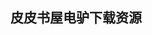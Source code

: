 ## 皮皮书屋电驴下载资源 

[如何阅读一本书.pdf]: (ed2k://|file|%E5%A6%82%E4%BD%95%E9%98%85%E8%AF%BB%E4%B8%80%E6%9C%AC%E4%B9%A6.pdf|1170886|aac79643204fcd55527e864a6eaa2a81|h=ro74satarj3ll6qsobf4u3xisqg4biyu|/)

[Data-Intensive Text Processing with MapReduce.pdf]: (ed2k://|file|Data-Intensive%20Text%20Processing%20with%20MapReduce.pdf|1231827|9dc807c62d0399ededdd2b76e73c357f|h=dvz6w74pex2cdv5bqguzefhzq7khyajs|/)

[游戏编程 数学和物理基础.pdf]: (ed2k://|file|%E6%B8%B8%E6%88%8F%E7%BC%96%E7%A8%8B%20%E6%95%B0%E5%AD%A6%E5%92%8C%E7%89%A9%E7%90%86%E5%9F%BA%E7%A1%80.pdf|20437907|039c2817dfde4d7b5b43ce8f0ae198fb|h=6qvslcwjp6ws6cm24dqwahimokciycei|/)

[Learning Ext JS 3.2.pdf]: (ed2k://|file|Learning%20Ext%20JS%203.2.pdf|3537096|1d041d8a882bd63e9d97bad4e4e5f2c4|h=wdpaz266wayopkbshnwqf6f5ktswp2pg|/)

[C 陷阱与缺陷.pdf]: (ed2k://|file|C%20%E9%99%B7%E9%98%B1%E4%B8%8E%E7%BC%BA%E9%99%B7.pdf|5025966|94d27dcfd23445806f8fec0756b94379|h=qrb7wlljywgnvnnkpac4pbezgic3tmda|/)

[Microsoft Exchange Server 2007.pdf]: (ed2k://|file|Microsoft%20Exchange%20Server%202007.pdf|20173288|2bcea28d3018460f101936f08924d308|h=3gchakwm4sxupc5v5lgq4oylqbr4jctu|/)

[Programming Ruby 1.9 & 2.0.pdf]: (ed2k://|file|Programming%20Ruby%201.9%20%26%202.0.pdf|15291186|d9d9d0a1dd024ab17880c1527cb9e9d6|h=qatk26ku4ha7gsxijvd37blyuqdnax26|/)

[Distributed Systems Security_ Issues, Processes and Solutions.pdf]: (ed2k://|file|Distributed%20Systems%20Security_%20Issues%2C%20Processes%20and%20Solutions.pdf|9488376|a787415f45a606025eed23149c1de93f|h=w3bmqa7pbhupcmug5rifafwvhssmzxi5|/)

[Learning SPARQL.pdf]: (ed2k://|file|Learning%20SPARQL.pdf|7516026|2598acc2cd4da8847e41c90857910a8d|h=ulapphtcr4ihm7zoh2ti6447gnrimqru|/)

[SQL Server MVP Deep Dives.pdf]: (ed2k://|file|SQL%20Server%20MVP%20Deep%20Dives.pdf|13008277|f2fcac74419eb4bdb2391efbce65e028|h=7wn4a4p5ttyfpvylkgxb32u4x4ahhvrz|/)

[Mastering OpenLDAP.pdf]: (ed2k://|file|Mastering%20OpenLDAP.pdf|11666002|9d4482125088b18e2bc478f7ae923021|h=i3gkf7i7wsrkaz3ggtr5bapg3qeyfz6e|/)

[Dreamweaver CS4 Digital Classroom.pdf]: (ed2k://|file|Dreamweaver%20CS4%20Digital%20Classroom.pdf|36965697|03d41b65967b54902039f0e6eb0261be|h=obh4rx2vfjiuqb5myd4poiotv7pzesmg|/)

[Cryptography in C and C++, Second Edition.pdf]: (ed2k://|file|Cryptography%20in%20C%20and%20C%2B%2B%2C%20Second%20Edition.pdf|2217977|945b04a9a06340bdb58660ce089a977e|h=i6bfw6cajvvegx3ycthgeheffgprlhwm|/)

[THE ELEMENTS OF USER EXPERIENCE.pdf]: (ed2k://|file|THE%20ELEMENTS%20OF%20USER%20EXPERIENCE.pdf|4993643|954eb16571715b299b6807d30eb85ef6|h=l6y2ow6sn27d4w5mkfxzdrdq2fdnz7mo|/)

[Flash CS4 Professional Bible.pdf]: (ed2k://|file|Flash%20CS4%20Professional%20Bible.pdf|48845877|1658456da2e15b32d6bc66965dc0ad72|h=gddyoxzw3a23gj6fat7mwnquvn3wbj5y|/)

[Python 3 Patterns, Recipes and Idioms.pdf]: (ed2k://|file|Python%203%20Patterns%2C%20Recipes%20and%20Idioms.pdf|1044252|d9ccc5eb6ce401ddabda7c8fdb4977db|h=z6pj2w7rptzarx2roskbzbrq3mu5wrvg|/)

[PHP and MySQL_ Create – Modify – Reuse.pdf]: (ed2k://|file|PHP%20and%20MySQL_%20Create%20%E2%80%93%20Modify%20%E2%80%93%20Reuse.pdf|5977037|8e4853634003d2dc370c280e19f18baf|h=z4aofmaflraasggcbtdgar6pqfod425q|/)

[CCNA Wireless Study Guide IUWNE Exam 640-721.pdf]: (ed2k://|file|CCNA%20Wireless%20Study%20Guide%20IUWNE%20Exam%20640-721.pdf|21688221|9a8df6e8fbb09df820d47f1984dc2d06|h=u4nemonqlozn6qioz5vgxkaumo7itcww|/)

[linux程序设计.pdf]: (ed2k://|file|linux%E7%A8%8B%E5%BA%8F%E8%AE%BE%E8%AE%A1.pdf|8091180|a443fa4481af12af35859b672d02a4d8|h=p4cbvycjopx773u2qsxgiha47av3mg5p|/)

[WordPress for Education.pdf]: (ed2k://|file|WordPress%20for%20Education.pdf|7467625|ac6dd97169a11531749f379138cf0b62|h=5cs4lpwu6dnuht3sclcehb3ujygdwqmz|/)

[NetBeans IDE 7 Cookbook.pdf]: (ed2k://|file|NetBeans%20IDE%207%20Cookbook.pdf|10099233|fb00db23d276a68614aabde7c61d962f|h=vxlbqxhn37hvhizz3d72xkp2c34shoue|/)

[Hibernate_ A J2EE™ Developer’s Guide.chm]: (ed2k://|file|Hibernate_%20A%20J2EE%E2%84%A2%20Developer%E2%80%99s%20Guide.chm|5454783|d6ba0d2bf3dd8855ace9afbb8559b369|h=dw53s2liv7jbmyqnfmlgpspksztjlmmd|/)

[Software Testing as a Service.pdf]: (ed2k://|file|Software%20Testing%20as%20a%20Service.pdf|4775888|3457b87f683e13bf9bb494eade88a4c0|h=vhre75mzeockyut6hmarbnibwrltcz23|/)

[Deploying OpenLDAP.pdf]: (ed2k://|file|Deploying%20OpenLDAP.pdf|2639606|5ccf32e0be174e979feaa3823549340b|h=5lsnwpikbedoedguwsvdjozgt27duqma|/)

[Optimizing Linux(R) Performance_ A Hands-On Guide to Linux(R) Performance Tools.chm]: (ed2k://|file|Optimizing%20Linux%28R%29%20Performance_%20A%20Hands-On%20Guide%20to%20Linux%28R%29%20Performance%20Tools.chm|1784984|5afaf16ad0334dd7c5362bdd74d99a3a|h=fwwzpzhfh5mgxjqa5qbiurvansjvjqrf|/)

[软件框架设计的艺术.pdf]: (ed2k://|file|%E8%BD%AF%E4%BB%B6%E6%A1%86%E6%9E%B6%E8%AE%BE%E8%AE%A1%E7%9A%84%E8%89%BA%E6%9C%AF.pdf|52207693|ed83e2f30a4146fe490d846c0c06e674|h=xshjdch5vlhzqxl2vqi3n4lhbyb6lpfg|/)

[Training Guide_Programming in HTML5 with JavaScript and CSS3.pdf]: (ed2k://|file|Training%20Guide_Programming%20in%20HTML5%20with%20JavaScript%20and%20CSS3.pdf|13099525|2ad68b77e612cb5f2eec634c753f7f5f|h=e4bn3aw3ibqq42dz6td7m76kfudb6v7l|/)

[Shell Scripting Recipes.pdf]: (ed2k://|file|Shell%20Scripting%20Recipes.pdf|2520722|25722da16cf01e42a3905b2979a3eaa0|h=b42rwklwthqfylnb4w5xuu3uk2ek4tqv|/)

[Security for Cloud Storage Systems.pdf]: (ed2k://|file|Security%20for%20Cloud%20Storage%20Systems.pdf|2347301|8296e8b7ad97bda02f248e6066702127|h=ddygt7vjqh7z2zzrh5njp3nvx3m63byw|/)

[Mastering Python Regular Expressions.pdf]: (ed2k://|file|Mastering%20Python%20Regular%20Expressions.pdf|1195924|e1d824c2648cf5064f4415508462e1a6|h=rborxljjpi4wxbegshecwgdncp3sbtvf|/)

[OCP_ Oracle Database 11g Administrator Certified Professional Study Guide_ (Exam 1Z0-053).pdf]: (ed2k://|file|OCP_%20Oracle%20Database%2011g%20Administrator%20Certified%20Professional%20Study%20Guide_%20%28Exam%201Z0-053%29.pdf|12685621|637d96317b0d71cc7783dd4a559be5ad|h=js4ugolavnil4kb6uc4hiwj2aif3up3v|/)

[Computer Architecture, 4th Edition.pdf]: (ed2k://|file|Computer%20Architecture%2C%204th%20Edition.pdf|5845052|1ae6b80802ca25b03d7204efd40ef50d|h=orcvctoyhjteigrachla2mzkftsi6bxk|/)

[Client-Side Reporting with Visual Studio in C#.pdf]: (ed2k://|file|Client-Side%20Reporting%20with%20Visual%20Studio%20in%20C%23.pdf|14283038|57fa75d42ccc3055550d2e3fce33cdf7|h=fnwygp4obzupvssoqowarvg5mjhcn4lw|/)

[NetBeans™ Ruby and Rails IDE with JRuby.pdf]: (ed2k://|file|NetBeans%E2%84%A2%20Ruby%20and%20Rails%20IDE%20with%20JRuby.pdf|8877934|a3e197302bea1f9553cef58b52c25e20|h=2uudoksmzalmxukeinyocrqkqzvegkks|/)

[The Definitive Guide to NetBeans™ Platform.pdf]: (ed2k://|file|The%20Definitive%20Guide%20to%20NetBeans%E2%84%A2%20Platform.pdf|14815475|c3c91bd95ae2af5309d0f25739a4df7f|h=6uflos6b3ksokswpcwe7e5mw43nxnj3v|/)

[The Craft of Text Editing.pdf]: (ed2k://|file|The%20Craft%20of%20Text%20Editing.pdf|5229482|40b873fa340e17a1b783eec1dd5e2d29|h=bhro52oy6hj5bvplncbbehhzra4ud3c4|/)

[Parallel and Concurrent Programming in Haskell.pdf]: (ed2k://|file|Parallel%20and%20Concurrent%20Programming%20in%20Haskell.pdf|18819586|d8707bdda294f8a71b95a42a9912b5b2|h=qnsjh7aposkfs4zg5ak4iiowfrvsr3rl|/)

[Beginning Perl Web Development_ From Novice to Professional.pdf]: (ed2k://|file|Beginning%20Perl%20Web%20Development_%20From%20Novice%20to%20Professional.pdf|2901847|ed3da9babf274a27a1ae44ff70640a91|h=pp3winuhu6mf6htlsowuosml7trtkr6b|/)

[Mastering Microsoft Exchange Server 2007.chm]: (ed2k://|file|Mastering%20Microsoft%20Exchange%20Server%202007.chm|37178263|045d7872b92bc0da4b9f0c5b65f2ca42|h=hvkfjzmhv4hs4xuxoih32rb3h6g64rw6|/)

[Linux 内核源代码情景分析.pdf]: (ed2k://|file|Linux%20%E5%86%85%E6%A0%B8%E6%BA%90%E4%BB%A3%E7%A0%81%E6%83%85%E6%99%AF%E5%88%86%E6%9E%90.pdf|7131992|5ca40e6735254b72c81501a9bf6abb4d|h=234bl2snysy4i2puxtwf4q7otedq4hbd|/)

[Inside Microsoft Dynamics AX 2009.pdf]: (ed2k://|file|Inside%20Microsoft%20Dynamics%20AX%202009.pdf|8647666|3c441ff79bae3153836f85cc03d2865d|h=mhpxi56krqs5p3oxqutz2ym32pavxnfy|/)

[Principles of Digital Image Processing_ Core Algorithms.pdf]: (ed2k://|file|Principles%20of%20Digital%20Image%20Processing_%20Core%20Algorithms.pdf|18511789|a95963be0c5cfd5c9cae67ffa0980c03|h=javl37kqktzbtjakh3nf5i7txurojji6|/)

[Good Math (EPUB).pdf]: (ed2k://|file|Good%20Math%20%28EPUB%29.pdf|2287048|7d464e2a6a86462a610c12f326032d2d|h=mugybm5kducvmjhpdza6nygso2xugam4|/)

[网页设计秘笈Don’t Make Me Think.pdf]: (ed2k://|file|%E7%BD%91%E9%A1%B5%E8%AE%BE%E8%AE%A1%E7%A7%98%E7%AC%88Don%E2%80%99t%20Make%20Me%20Think.pdf|33817200|b959969f524e3955f6a0da1354daa2f8|h=jsf76vih57nazarmlpfi3mfza2j5rpsh|/)

[Network Security Through Data Analysis (EPUB).pdf]: (ed2k://|file|Network%20Security%20Through%20Data%20Analysis%20%28EPUB%29.pdf|7950909|7b9428d7216632ee97fca0e1b59a8f43|h=45nvvkta22cfvgxucn3ctrrkvq7ncde5|/)

[Mac OS X Leopard Killer Tips.pdf]: (ed2k://|file|Mac%20OS%20X%20Leopard%20Killer%20Tips.pdf|46452479|06b0b0b460344ecf4066c9301c771922|h=u6gku63nsdqv6mt6jgxuk2hxdeconqwn|/)

[Practical JRuby on Rails Web 2.0 Projects_ Bringing Ruby on Rails to Java.pdf]: (ed2k://|file|Practical%20JRuby%20on%20Rails%20Web%202.0%20Projects_%20Bringing%20Ruby%20on%20Rails%20to%20Java.pdf|2846612|db28fb3056aef8619b2eec7cc3cba80e|h=lvnqlute3jkokf3kd5hszst4rd2jubg4|/)

[Flash Professional CS5 Bible.pdf]: (ed2k://|file|Flash%20Professional%20CS5%20Bible.pdf|19931628|8b069ff8292b4be854b804d12d8a2eda|h=ut26epnrj23q6p5djednslwcd56e3lbv|/)

[computer vision.pdf]: (ed2k://|file|computer%20vision.pdf|20450151|cae09900d802f326a254b2be1c74a437|h=uzvy3wu2u3y4qzjwb5rxwou6cfqa6dz4|/)

[MATLAB6.0数学手册.pdf]: (ed2k://|file|MATLAB6.0%E6%95%B0%E5%AD%A6%E6%89%8B%E5%86%8C.pdf|5812066|6b845120f7799027adeb16b3697c081f|h=ijzvfloy4ciosa7ens2uyviqt5xcjmz6|/)

[Embedded DSP Processor Design, Volume 2_ Application Specific Instruction Set Processors.pdf]: (ed2k://|file|Embedded%20DSP%20Processor%20Design%2C%20Volume%202_%20Application%20Specific%20Instruction%20Set%20Processors.pdf|18553563|633948ea0c0a405e40285d48f34f85d4|h=6hx3n6yqujwybkqpgajisujramv7af4h|/)

[Office 2013_ The Missing Manual（ZIP卷2_2）.pdf]: (ed2k://|file|Office%202013_%20The%20Missing%20Manual%EF%BC%88ZIP%E5%8D%B72_2%EF%BC%89.pdf|24145795|2d56f0f096761969277cfb0ee399e62a|h=dsb3a4is2udv6fg4hipmqofhb3qlbn7g|/)

[The Indispensable PC Hardware Book.pdf]: (ed2k://|file|The%20Indispensable%20PC%20Hardware%20Book.pdf|31113395|bc35f72f5515b78e68f49c30fe391bcc|h=nkfnajdj7lxwjaal35g4g7oici3wlqae|/)

[Flash ActionScript 3殿堂之路.pdf]: (ed2k://|file|Flash%20ActionScript%203%E6%AE%BF%E5%A0%82%E4%B9%8B%E8%B7%AF.pdf|37511343|7ecb19b23eaff0cf7a167626996a850b|h=kyrbsivav3dxckshpm72icl6xd47sl35|/)

[IBM Rational ClearCase, Ant, and CruiseControl_ The Java Developer’s Guide to Accelerating and Automating the Build Process.chm]: (ed2k://|file|IBM%20Rational%20ClearCase%2C%20Ant%2C%20and%20CruiseControl_%20The%20Java%20Developer%E2%80%99s%20Guide%20to%20Accelerating%20and%20Automating%20the%20Build%20Process.chm|6439309|330a1ccf7d8591d23b9011871f97d2ad|h=g4bqvvq5627b7bgry4vb37ybkdgepsxm|/)

[HTML Utopia_ Designing Without Tables Using CSS, Second Edition.pdf]: (ed2k://|file|HTML%20Utopia_%20Designing%20Without%20Tables%20Using%20CSS%2C%20Second%20Edition.pdf|9171421|128d058a8edbf6d79456333a125b545a|h=s2ghqd4jlz4mmbxe5jgestonhcagglbe|/)

[The Go Programming Language.pdf]: (ed2k://|file|The%20Go%20Programming%20Language.pdf|2226582|643bf51161b25e674c203bc110284f01|h=m3xrajcbpfb4h4i4pxvrx7i3fm6qzuei|/)

[Advanced Lighting and Materials with Shaders.pdf]: (ed2k://|file|Advanced%20Lighting%20and%20Materials%20with%20Shaders.pdf|14682172|4731e6fd5903dc905cf19adf14f1602c|h=kpc735kz252rxfhiknxtvcfhhbp5g2ix|/)

[The Art of SQL.chm]: (ed2k://|file|The%20Art%20of%20SQL.chm|1704688|105584de4e86d792fb76ce4d7b3defec|h=tftkthpfqjrzbnwhyonxotow5b2l2ayg|/)

[Metro Ethernet.pdf]: (ed2k://|file|Metro%20Ethernet.pdf|5498335|5bcade71456dbbe85d9c917e54a8e550|h=ebzfrvfbsfnm6jx35bierogz4ndqudqh|/)

[Smarty PHP Template Programming and Applications.pdf]: (ed2k://|file|Smarty%20PHP%20Template%20Programming%20and%20Applications.pdf|6863437|4dfcb006d43bc1ec4c44f9afc12933c6|h=u2xbm5fhckbueww2qlv4kjkyhzwlbx7x|/)

[Diablo 2001 Legacy of Blood.pdf]: (ed2k://|file|Diablo%202001%20Legacy%20of%20Blood.pdf|766421|5ea7b5c89d8b5ba8d916ea8f2eb031c3|h=5toow3rxtlihkmuefoa44l2o6labrxk3|/)

[GCC中文帮助手册.pdf]: (ed2k://|file|GCC%E4%B8%AD%E6%96%87%E5%B8%AE%E5%8A%A9%E6%89%8B%E5%86%8C.pdf|352854|e6a51226347c170ae1e380750bbb93f7|h=ojxufz4efklkahixlbyss5uu2xietuor|/)

[Effective AWK Programming Edition 3.pdf]: (ed2k://|file|Effective%20AWK%20Programming%20Edition%203.pdf|2236402|3df95b4918cd1e969aee843f5d6a223b|h=qywhmdnaswwhuvmlkfj2n4hxnth3dnpi|/)

[GIMP 2.8 for Photographers (ZIP split 2).pdf]: (ed2k://|file|GIMP%202.8%20for%20Photographers%20%28ZIP%20split%202%29.pdf|39326846|87f425e46185b9f5b96d0fff44577b92|h=gnntvlwgawi7p7nlkvrzlqeyoown6jdk|/)

[TMS320X281x DSP原理及C程序开发.pdf]: (ed2k://|file|TMS320X281x%20DSP%E5%8E%9F%E7%90%86%E5%8F%8AC%E7%A8%8B%E5%BA%8F%E5%BC%80%E5%8F%91.pdf|30712021|d7c0232bcd8dbfda5b9d5e6758cab1e0|h=2zmnnsgnhvhuyus6ajmkxj3rgbszdkm6|/)

[SQL All-in-One For Dummies, 2nd Edition.pdf]: (ed2k://|file|SQL%20All-in-One%20For%20Dummies%2C%202nd%20Edition.pdf|19367200|d8fdee1f02787917d7b512362407ec20|h=jnnzynypnkowhfsnmwh5ck3rdpjlwhhg|/)

[Microsoft Windows Small Business Server 2003 R2 Administrator’s Companion.chm]: (ed2k://|file|Microsoft%20Windows%20Small%20Business%20Server%202003%20R2%20Administrator%E2%80%99s%20Companion.chm|25315353|4ac62a4fe01f50a592496379b9efc20d|h=ugc46zei5tiecthkctpvvkol2cqfkrop|/)

[C#高级编程（2012）英文版.pdf]: (ed2k://|file|C%23%E9%AB%98%E7%BA%A7%E7%BC%96%E7%A8%8B%EF%BC%882012%EF%BC%89%E8%8B%B1%E6%96%87%E7%89%88.pdf|24646829|3ffc2aa5f5ff054dc4bf58cba263cb95|h=qzwatl3qx43rmbogrkguk4niioyevsd3|/)

[Database Management Systems.pdf]: (ed2k://|file|Database%20Management%20Systems.pdf|6408052|f24461d4c9d18f797eb8ab95c197b155|h=7lgwdfw524tnsnzxtjb6b75opybmem3y|/)

[Becoming Functional (EPUB).pdf]: (ed2k://|file|Becoming%20Functional%20%28EPUB%29.pdf|1306638|c6f5ff161f7c6e43e7cfd58939db5891|h=3ddc4ipliswwjctckqolvs2xlwhb2qx5|/)

[Wireless Networking (Newnes Know It All).pdf]: (ed2k://|file|Wireless%20Networking%20%28Newnes%20Know%20It%20All%29.pdf|15001649|f37deb0d819351b66c9f94f8e2b9c12a|h=i4gmm3wsphqnfb4rveneb2mqvt62x4dv|/)

[项目管理知识体系指南(第4版)(PMBOK指南).pdf]: (ed2k://|file|%E9%A1%B9%E7%9B%AE%E7%AE%A1%E7%90%86%E7%9F%A5%E8%AF%86%E4%BD%93%E7%B3%BB%E6%8C%87%E5%8D%97%28%E7%AC%AC4%E7%89%88%29%28PMBOK%E6%8C%87%E5%8D%97%29.pdf|6465462|e16cbdd7fb8081ba9265826a7a72b1d1|h=t3ipugebd724qz6642tyiwqzgzyjngbi|/)

[Beginning ASP.NET 2.0 in C# 2005 from Novice to Professional.pdf]: (ed2k://|file|Beginning%20ASP.NET%202.0%20in%20C%23%202005%20from%20Novice%20to%20Professional.pdf|40133519|6803386c6192369c56f772f5ae07b6c7|h=bd66u2zkwmnq4h3d2d4gvlpgmqit6wch|/)

[SDN_ Software Defined Networks.pdf]: (ed2k://|file|SDN_%20Software%20Defined%20Networks.pdf|24563209|e1003c80fda6a8519ac0a05bcc5cd4de|h=2fosxaopblr53wenh5mttdcnoaaqlryh|/)

[RESTful Web Services with Dropwizard.pdf]: (ed2k://|file|RESTful%20Web%20Services%20with%20Dropwizard.pdf|2027152|9f7028771cbef8c770dcc6e9b4107971|h=7d3rlqmrnoabfnw5b5fvscmf2vyvdky7|/)

[High-Speed DSP and Analog System Design.pdf]: (ed2k://|file|High-Speed%20DSP%20and%20Analog%20System%20Design.pdf|5932084|fd945f8fee63b7372f040013eb55ff23|h=vnaqgn7ofp4vmedwul54xeispyl3gfvc|/)

[深入浅出Node.js.pdf]: (ed2k://|file|%E6%B7%B1%E5%85%A5%E6%B5%85%E5%87%BANode.js.pdf|4463010|58a01920fe76ac8498dd0bc6f6f8d24f|h=obvdvuypckk4kx2et3p6uywbolxcze7d|/)

[A Wavelet Tour of Signal Processing.pdf]: (ed2k://|file|A%20Wavelet%20Tour%20of%20Signal%20Processing.pdf|17027611|d4b738b39501e05aca80aa17a9101452|h=kvgm4n5zdzsiuxf757halbxvsltyyj2i|/)

[Learn.HTML5.by.Creating.Fun.Games.pdf]: (ed2k://|file|Learn.HTML5.by.Creating.Fun.Games.pdf|6618799|3811441e7ef75a09d522252d0609669f|h=ilgzc7aq42f4ig4tdrq7ggqvgc5e4fmw|/)

